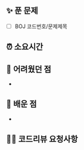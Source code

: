 <!-- 🔨 다음 2 줄 중에 용도에 맞게 제목으로 사용해주세요 -->
<!-- 🔥 발표자료 제출용 : [N주차/코드번호] 이름 발표자료 제출 -->
<!-- 🔥 검토 요청용 : [N주차/코드번호] 이름 코드리뷰 요청 -->

## ✨ 푼 문제
<!-- 📕 백준 : BOJ 코드번호/문제제목 e.g. BOJ 2577/숫자의 개수 -->
<!-- 📗 프로그래머스 : PRO 코드번호/문제제목 e.g. PRO 120812/최빈값 구하기 -->
<!-- 백준허브를 사용하시면 프로그래머스의 문제번호도 확인하실 수 있습니다 -->

- [ ] BOJ 코드번호/문제제목

## ⏰ 소요시간


## 🥲 어려웠던 점 
- 

## 🤩 배운 점
- 

## 🙏🏻 코드리뷰 요청사항

